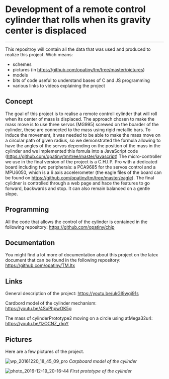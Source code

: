 # Development of a remote control cylinder that rolls when its gravity center is displaced
------
This repositroy will contain all the data that was used and produced to realize this project. Wich means:
* schemes
* pictures (in https://github.com/opatiny/tm/tree/master/pictures)
* models
* bits of code useful to understand bases of C and JS programming
* various links to videos explaining the project

## Concept
The goal of this project is to realise a remote controll cylinder that will roll when its center of mass is displaced. The approach chosen to make the mass move is to use three servos (MG995) screwed on the boarder of the cylinder, these are connected to the mass using rigid metallic bars. To induce the movement, it was needed to be able to make the mass move on a circular path of given radius, so we demonstrated the formula allowing to have the angles of the servos depending on the position of the mass in the cylinder and we implemented this fomula into a JavaScript code (https://github.com/opatiny/tm/tree/master/javascript) The micro-controller we use in the final version of the project is a C.H.I.P. Pro with a dedicated board including two peripherals: a PCA9685 for the servos control and a MPU6050, which is a 6 axis accelerometer (the eagle files of the board can be found on https://github.com/opatiny/tm/tree/master/eagle). The final cylidner is controlled through a web page and hace the features to go forward, backwards and stop. It can also remain balanced on a gentle slope. 

## Programming
All the code that allows the control of the cylinder is contained in the following repository:
https://github.com/opatiny/chip

## Documentation
You might find a lot more of documentation about this project on the latex document that can be found in the following repository:
https://github.com/opatiny/TM.ltx

## Links
General description of the project: https://youtu.be/ukGI9wgj91s

Cardbord model of the cylinder mechanism: https://youtu.be/4SuPhpwOK5g

The mass of cylinderPrototype2 moving on a circle using atMega32u4: https://youtu.be/1zOCNZ_r5pY



## Pictures
Here are a few pictures of the project.

![wp_20161220_18_45_09_pro](https://cloud.githubusercontent.com/assets/17711389/23223822/5ec8fcf0-f92c-11e6-929f-96fda3b4c0c6.jpg)
*Carpboard model of the cylinder*
         
 
![photo_2016-12-19_20-16-44](https://cloud.githubusercontent.com/assets/17711389/23224038/19a97658-f92d-11e6-8920-69330bea1507.jpg)
*First prototype of the cylinder*




 
